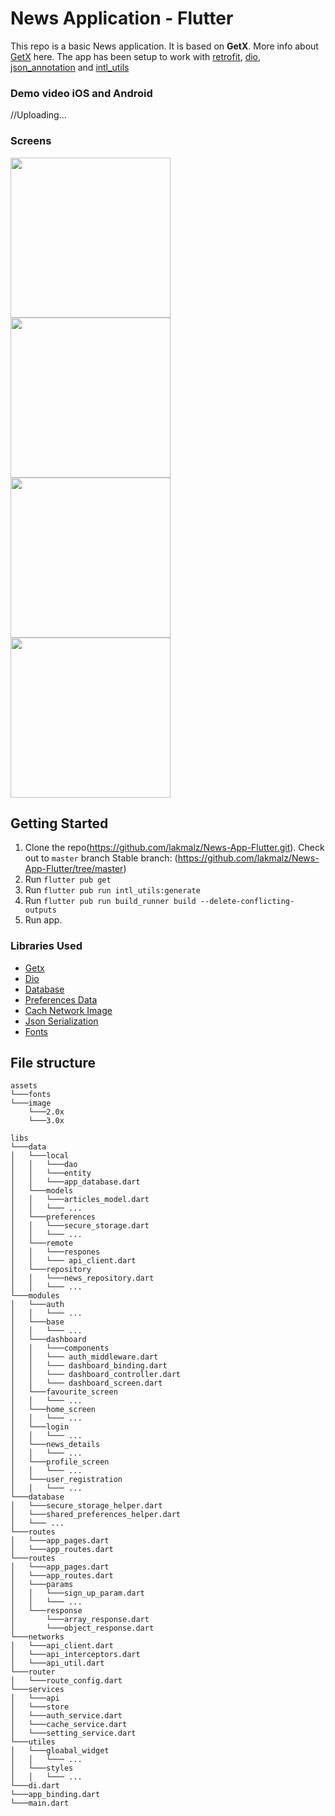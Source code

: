 # News Application - Flutter

This repo is a basic News application. It is based on **GetX**. More info about [GetX](https://pub.dev/packages/get) here. The app has been setup to work with [retrofit](https://pub.dev/packages/retrofit), [dio](https://pub.dev/packages/dio), [json_annotation](https://pub.dev/packages/json_annotation) and [intl_utils](https://pub.dev/packages/intl_utils)

### Demo video iOS and Android
//Uploading...


### Screens

<p>
    <img width="256px" src="https://github.com/lakmalz/News-App-Flutter/blob/master/screenshots/Untitled.png"/>
    <img width="256px" src="https://github.com/lakmalz/News-App-Flutter/blob/master/screenshots/Untitled1.png"/>
    <img width="256px" src="https://github.com/lakmalz/News-App-Flutter/blob/master/screenshots/filter.png"/>
    <img width="256px" src="https://github.com/lakmalz/News-App-Flutter/blob/master/screenshots/details.png"/>
</p>

## Getting Started
1. Clone the repo(https://github.com/lakmalz/News-App-Flutter.git).
    Check out to `master` branch
    Stable branch: (https://github.com/lakmalz/News-App-Flutter/tree/master)
2. Run `flutter pub get`
3. Run `flutter pub run intl_utils:generate`
4. Run `flutter pub run build_runner build --delete-conflicting-outputs`
5. Run app.

### Libraries Used

* [Getx](https://pub.dev/packages/get)
* [Dio](https://github.com/flutterchina/dio)
* [Database](https://pub.dev/packages/floor)
* [Preferences Data](https://pub.dev/packages/flutter_secure_storage)
* [Cach Network Image](https://pub.dev/packages/cached_network_image)
* [Json Serialization](https://pub.dev/packages/json_serializable)
* [Fonts](https://pub.dev/packages/google_fonts)

## File structure

```
assets
└───fonts
└───image
    └───2.0x
    └───3.0x

libs
└───data
│   └───local
│   │   └───dao
│   │   └───entity
│   │   └───app_database.dart
│   └───models
│   │   └───articles_model.dart
│   │   └─── ...
│   └───preferences
│   │   └───secure_storage.dart
│   │   └─── ...
│   └───remote
│   │   └───respones
│   │   └─── api_client.dart
│   └───repository
│   │   └───news_repository.dart
│   │   └─── ...
└───modules
│   └───auth
│   │   └─── ...
│   └───base
│   │   └─── ...
│   └───dashboard
│   │   └───components
│   │   └─── auth_middleware.dart
│   │   └─── dashboard_binding.dart
│   │   └─── dashboard_controller.dart
│   │   └─── dashboard_screen.dart
│   └───favourite_screen
│   │   └─── ...
│   └───home_screen
│   │   └─── ...
│   └───login
│   │   └─── ...
│   └───news_details
│   │   └─── ...
│   └───profile_screen
│   │   └─── ...
│   └───user_registration
│   │   └─── ...
└───database
│   └───secure_storage_helper.dart
│   └───shared_preferences_helper.dart
│   └─── ...
└───routes
│   └───app_pages.dart
│   └───app_routes.dart
└───routes
│   └───app_pages.dart
│   └───app_routes.dart
│   └───params
│   │   └───sign_up_param.dart
│   │   └─── ...
│   └───response
│       └───array_response.dart
│       └───object_response.dart
└───networks
│   └───api_client.dart
│   └───api_interceptors.dart
│   └───api_util.dart
└───router
│   └───route_config.dart
└───services
│   └───api
│   └───store
│   └───auth_service.dart
│   └───cache_service.dart
│   └───setting_service.dart
└───utiles
│   └───gloabal_widget
│   │   └─── ...
│   └───styles
│   │   └─── ...
└───di.dart
└───app_binding.dart
└───main.dart
```
